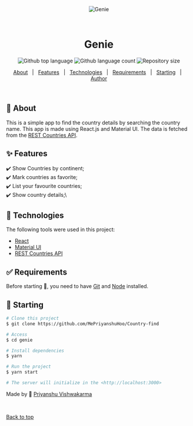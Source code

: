 <div align="center" id="top"> 
  <img src="./.github/app.gif" alt="Genie" />

  &#xa0;

  <!-- <a href="https://genie.netlify.app">Demo</a> -->
</div>

<h1 align="center">Genie</h1>

<p align="center">
  <img alt="Github top language" src="https://img.shields.io/github/languages/top/MePriyanshuHoo/Country-find?color=56BEB8">

  <img alt="Github language count" src="https://img.shields.io/github/languages/count/MePriyanshuHoo/Country-find?color=56BEB8">

  <img alt="Repository size" src="https://img.shields.io/github/repo-size/MePriyanshuHoo/Country-find?color=56BEB8">


  <!-- <img alt="Github issues" src="https://img.shields.io/github/issues/MePriyanshuHoo/Country-find?color=56BEB8" /> -->

  <!-- <img alt="Github forks" src="https://img.shields.io/github/forks/MePriyanshuHoo/Country-find?color=56BEB8" /> -->

  <!-- <img alt="Github stars" src="https://img.shields.io/github/stars/MePriyanshuHoo/Country-find?color=56BEB8" /> -->
</p>

<!-- Status -->

<!-- <h4 align="center"> 
	🚧  Genie 🚀 Under construction...  🚧
</h4> 

<hr> -->

<p align="center">
  <a href="#dart-about">About</a> &#xa0; | &#xa0; 
  <a href="#sparkles-features">Features</a> &#xa0; | &#xa0;
  <a href="#rocket-technologies">Technologies</a> &#xa0; | &#xa0;
  <a href="#white_check_mark-requirements">Requirements</a> &#xa0; | &#xa0;
  <a href="#checkered_flag-starting">Starting</a> &#xa0; | &#xa0;
  <a href="https://github.com/MePriyanshuHoo" target="_blank">Author</a>
</p>

<br>

## :dart: About ##
This is a simple app to find the country details by searching the country name. This app is made using React.js and Material UI. The data is fetched from the [REST Countries API](https://restcountries.com/).

## :sparkles: Features ##

:heavy_check_mark: Show Countries by continent;\
:heavy_check_mark: Mark countries as favorite;\
:heavy_check_mark: List your favourite countries;\
:heavy_check_mark: Show country details;\

## :rocket: Technologies ##

The following tools were used in this project:

- [React](https://reactjs.org/)
- [Material UI](https://material-ui.com/)
- [REST Countries API](https://restcountries.com/)

## :white_check_mark: Requirements ##

Before starting :checkered_flag:, you need to have [Git](https://git-scm.com) and [Node](https://nodejs.org/en/) installed.

## :checkered_flag: Starting ##

```bash
# Clone this project
$ git clone https://github.com/MePriyanshuHoo/Country-find

# Access
$ cd genie

# Install dependencies
$ yarn

# Run the project
$ yarn start

# The server will initialize in the <http://localhost:3000>
```

Made by :squid: <a href="https://github.com/MePriyanshuHoo" target="_blank">Priyanshu Vishwakarma</a>

&#xa0;

<a href="#top">Back to top</a>
